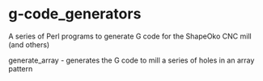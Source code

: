 g-code_generators
==================

A series of Perl programs to generate G code for the ShapeOko CNC mill (and others)

generate_array - generates the G code to mill a series of holes in an array
pattern
